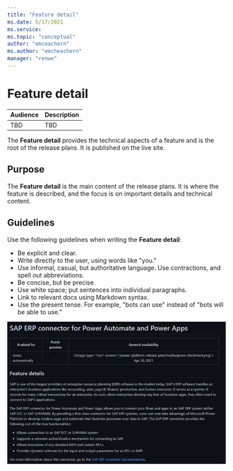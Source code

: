 ```yaml
---
title: "Feature detail"
ms.date: 5/17/2021
ms.service: 
ms.topic: "conceptual"
author: "emceachern"
ms.author: "emcheachern"
manager: "renwe"
---
```


# Feature detail

| Audience | Description |
|-------------|------------|
| TBD | TBD |

The **Feature detail** provides the technical aspects of a feature and is the root of the release plans. It is published on the live site.

## Purpose
The **Feature detail** is the main content of the release plans. It is where the feature is described, and the focus is on important details and technical content. 

## Guidelines
Use the following guidelines when writing the **Feature detail**:

* Be explicit and clear.
* Write directly to the user, using words like "you."
* Use informal, casual, but authoritative language. Use contractions, and spell out abbreviations.
* Be concise, but be precise.
* Use white space; put sentences into individual paragraphs.
* Link to relevant docs using Markdown syntax.
* Use the present tense. For example, "bots can use" instead of "bots will be able to use."

[![Example of a feature detail](media/featuredetail.png "Example of a feature detail")](https://docs.microsoft.com/power-platform-release-plan/2021wave1/data-integration/sap-erp-connector-power-automate-power-apps)


